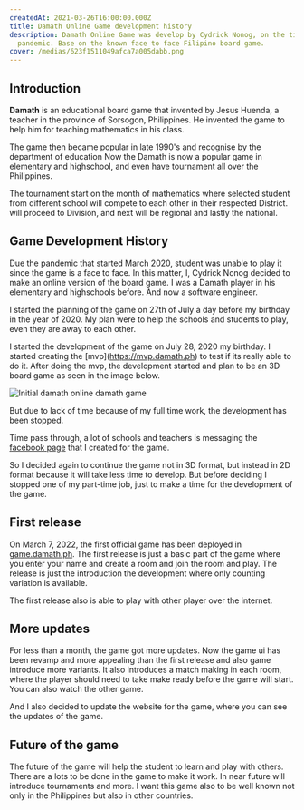 ```yaml
---
createdAt: 2021-03-26T16:00:00.000Z
title: Damath Online Game development history
description: Damath Online Game was develop by Cydrick Nonog, on the time of
  pandemic. Base on the known face to face Filipino board game.
cover: /medias/623f1511049afca7a005dabb.png
---
```

## Introduction

**Damath** is an educational board game that invented by Jesus Huenda, a teacher in the province of Sorsogon, Philippines.
He invented the game to help him for teaching mathematics in his class.

The game then became popular in late 1990's and recognise by the department of education
Now the Damath is now a popular game in elementary and highschool, and even have tournament all over the Philippines.

The tournament start on the month of mathematics where selected student from different school will compete to each other
in their respected District. will proceed to Division, and next will be regional and lastly the 
national.

## Game Development History

Due the pandemic that started March 2020, student was unable to play it since the game is a face to face.
In this matter, I, Cydrick Nonog decided to make an online version of the board game. I was a Damath player in his elementary
and highschools before. And now a software engineer.

I started the planning of the game on 27th of July a day before my birthday in the year of 2020. My plan were to help the
schools and students to play, even they are away to each other.

I started the development of the game on July 28, 2020 my birthday. I started creating the \[mvp](https://mvp.damath.ph) to test if its really able to do it. After doing the mvp, the development started and plan to be an 3D board game as seen in the image below.

![Initial damath online damath game](/medias/623f14ca6de5eb154c253d11.png "Initial damath online damath game")

But due to lack of time because of my full time work, the development has been stopped.

Time pass through, a lot of schools and teachers is messaging the [facebook page](https://www.facebook.com/damathonline) that I created for the game.

So I decided again to continue the game not in 3D format, but instead in 2D format because it will take less time to develop.
But before deciding I stopped one of my part-time job, just to make a time for the development of the game.

## First release

On March 7, 2022, the first official game has been deployed in [game.damath.ph](https://game.damath.ph).
The first release is just a basic part of the game where you enter your name and create a room and join the room and play.
The release is just the introduction the development where only counting variation is available.

The first release also is able to play with other player over the internet.

## More updates

For less than a month, the game got more updates.
Now the game ui has been revamp and more appealing than the first release and also game introduce more variants.
It also introduces a match making in each room, where the player should need to take make ready before the game will start.
You can also watch the other game.

And I also decided to update the website for the game, where you can see the updates of the game.

## Future of the game

The future of the game will help the student to learn and play with others.
There are a lots to be done in the game to make it work.
In near future will introduce tournaments and more.
I want this game also to be well known not only in the Philippines but also in other countries.